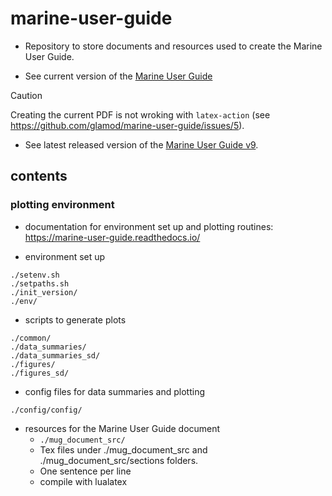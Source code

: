 # marine-user-guide
- Repository to store documents and resources used to create the Marine User Guide.

- See current version of the [Marine User Guide](https://github.com/glamod/marine-user-guide/blob/master/mug_document_src/main.pdf)
>[!CAUTION]
>Creating the current PDF is not wroking with ``latex-action`` (see https://github.com/glamod/marine-user-guide/issues/5).
- See latest released version of the [Marine User Guide v9](https://github.com/glamod/marine-user-guide/blob/master/mug_document_src/C3S2_D311_Lot1.2.3.2.2024_Ninth_version_Marine_User_Guide.pdf).

## contents


### plotting environment
* documentation for environment set up and plotting routines: https://marine-user-guide.readthedocs.io/

* environment set up
```
./setenv.sh
./setpaths.sh
./init_version/
./env/
```

* scripts to generate plots
```
./common/
./data_summaries/
./data_summaries_sd/
./figures/
./figures_sd/
```

* config files for data summaries and plotting
```
./config/config/
```

* resources for the Marine User Guide document
  - ``` ./mug_document_src/ ```
  - Tex files under ./mug_document_src and ./mug_document_src/sections folders.
  - One sentence per line
  - compile with lualatex
